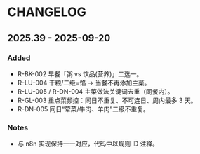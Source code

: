 # CHANGELOG

## 2025.39 - 2025-09-20
### Added
- R-BK-002 早餐「粥 vs 饮品(营养)」二选一。
- R-LU-004 干粮/二级=馅 → 当餐不再添加主菜。
- R-LU-005 / R-DN-004 主菜做法关键词去重（同餐内）。
- R-GL-003 重点菜频控：同日不重复、不可连日、周内最多 3 天。
- R-DN-005 同日“荤菜/牛肉、羊肉”二级不重复。

### Notes
- 与 n8n 实现保持一一对应，代码中以规则 ID 注释。
